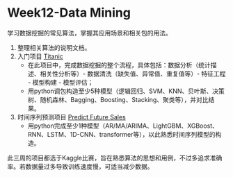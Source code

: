 # Week12-Data Mining
学习数据挖掘的常见算法，掌握其应用场景和相关包的用法。

1. 整理相关算法的说明文档。
2. 入门项目 [Titanic](https://www.kaggle.com/competitions/titanic) 
   - 在此项目中，完成数据挖掘的整个流程，具体包括：数据分析（统计描述、相关性分析等）- 数据清洗（缺失值、异常值、重复值等）- 特征工程 - 模型构建 - 模型评估；
   - 用python调包构造至少5种模型（逻辑回归、SVM、KNN、贝叶斯、决策树、随机森林、Bagging、Boosting、Stacking、聚类等），并对比结果。
3. 时间序列预测项目 [Predict Future Sales](https://www.kaggle.com/competitions/competitive-data-science-predict-future-sales) 
   - 用python完成至少1种模型（AR/MA/ARIMA、LightGBM、XGBoost、RNN、LSTM、1D-CNN、transformer等），以此熟悉时间序列模型的构造。

此三周的项目都选于Kaggle比赛，旨在熟悉算法的思想和用例，不过多追求准确率。若数据量过多导致训练速度慢，可适当减少数据。
